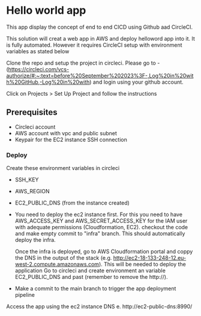 # Hello world app

This app display the concept of end to end CICD using Github aad CircleCI.

This solution will creat a web app in AWS and deploy helloword app into it. It is fully automated. However it requires CircleCI setup with environment variables as stated below

Clone the repo and setup the project in circleci.
Please go to - (https://circleci.com/vcs-authorize/#:~:text=before%20September%202023%3F-,Log%20in%20with%20GitHub,-Log%20in%20with) and login using your github account.

Click on Projects > Set Up Project and follow the instructions

## Prerequisites

- Circleci account
- AWS account with vpc and public subnet
- Keypair for the EC2 instance SSH connection

### Deploy

Create these environment variables in circleci

- SSH_KEY
- AWS_REGION
- EC2_PUBLIC_DNS (from the instance created)

- You need to deploy the ec2 instance first. For this you need to have AWS_ACCESS_KEY and AWS_SECRET_ACCESS_KEY for the IAM user with adequate permissions (Cloudformation, EC2).
  checkout the code and make empty commit to "infra" branch. This should automatically deploy the infra.

  Once the infra is deployed, go to AWS Cloudformation portal and coppy the DNS in the output of the stack (e.g. http://ec2-18-133-248-12.eu-west-2.compute.amazonaws.com). This will be needed to deploy the application Go to circleci and create environment an variable EC2_PUBLIC_DNS and past (remember to remove the http://).

- Make a commit to the main branch to trigger the app deployment pipeline

Access the app using the ec2 instance DNS e. http://ec2-public-dns:8990/
